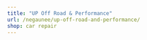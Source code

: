 ```yaml
---
title: "UP Off Road & Performance"
url: /negaunee/up-off-road-and-performance/
shop: car repair
---
```

